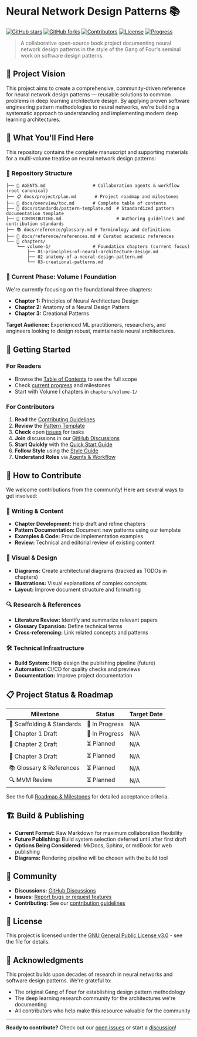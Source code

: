 # Neural Network Design Patterns 📚

[![GitHub stars](https://img.shields.io/github/stars/auvril/neural-network-design-patterns)](https://github.com/auvril/neural-network-design-patterns/stargazers)
[![GitHub forks](https://img.shields.io/github/forks/auvril/neural-network-design-patterns)](https://github.com/auvril/neural-network-design-patterns/network)
[![Contributors](https://img.shields.io/github/contributors/auvril/neural-network-design-patterns)](https://github.com/auvril/neural-network-design-patterns/graphs/contributors)
[![License](https://img.shields.io/badge/license-GPL%20v3-blue)](LICENSE.md)
[![Progress](https://img.shields.io/badge/Progress-Volume%20I%20Draft-orange)](docs/project/plan.md)

> A collaborative open-source book project documenting neural network design patterns in the style of the Gang of Four's seminal work on software design patterns.

## 🎯 Project Vision

This project aims to create a comprehensive, community-driven reference for neural network design patterns — reusable solutions to common problems in deep learning architecture design. By applying proven software engineering pattern methodologies to neural networks, we're building a systematic approach to understanding and implementing modern deep learning architectures.

## 📖 What You'll Find Here

This repository contains the complete manuscript and supporting materials for a multi-volume treatise on neural network design patterns:

### 📂 Repository Structure

```text
├── 🧩 AGENTS.md                  # Collaboration agents & workflow (root canonical)
├── 📋 docs/project/plan.md       # Project roadmap and milestones
├── 📑 docs/overview/toc.md       # Complete table of contents
├── 📝 docs/standards/pattern-template.md  # Standardized pattern documentation template
├── 🤝 CONTRIBUTING.md                     # Authoring guidelines and contribution standards
├── 📚 docs/reference/glossary.md # Terminology and definitions
├── 📖 docs/reference/references.md # Curated academic references
└── 📁 chapters/
    └── volume-1/                # Foundation chapters (current focus)
        ├── 01-principles-of-neural-architecture-design.md
        ├── 02-anatomy-of-a-neural-design-pattern.md
        └── 03-creational-patterns.md
```

### 🎯 Current Phase: Volume I Foundation

We're currently focusing on the foundational three chapters:

- **Chapter 1:** Principles of Neural Architecture Design
- **Chapter 2:** Anatomy of a Neural Design Pattern
- **Chapter 3:** Creational Patterns

**Target Audience:** Experienced ML practitioners, researchers, and engineers looking to design robust, maintainable neural architectures.

## 🚀 Getting Started

### For Readers

- Browse the [Table of Contents](docs/overview/toc.md) to see the full scope
- Check [current progress](docs/project/plan.md) and milestones
- Start with Volume I chapters in `chapters/volume-1/`

### For Contributors

1. **Read** the [Contributing Guidelines](CONTRIBUTING.md)
1. **Review** the [Pattern Template](docs/standards/pattern-template.md)
1. **Check** open [issues](https://github.com/auvril/neural-network-design-patterns/issues) for tasks
1. **Join** discussions in our [GitHub Discussions](https://github.com/auvril/neural-network-design-patterns/discussions)
1. **Start Quickly** with the [Quick Start Guide](docs/overview/quick-start.md)
1. **Follow Style** using the [Style Guide](docs/standards/style-guide.md)
1. **Understand Roles** via [Agents & Workflow](AGENTS.md)

## 🤝 How to Contribute

We welcome contributions from the community! Here are several ways to get involved:

### 📝 Writing & Content

- **Chapter Development:** Help draft and refine chapters
- **Pattern Documentation:** Document new patterns using our template
- **Examples & Code:** Provide implementation examples
- **Review:** Technical and editorial review of existing content

### 🎨 Visual & Design

- **Diagrams:** Create architectural diagrams (tracked as TODOs in chapters)
- **Illustrations:** Visual explanations of complex concepts
- **Layout:** Improve document structure and formatting

### 🔍 Research & References

- **Literature Review:** Identify and summarize relevant papers
- **Glossary Expansion:** Define technical terms
- **Cross-referencing:** Link related concepts and patterns

### 🛠️ Technical Infrastructure

- **Build System:** Help design the publishing pipeline (future)
- **Automation:** CI/CD for quality checks and previews
- **Documentation:** Improve project documentation

## 📋 Project Status & Roadmap

| Milestone | Status | Target Date |
|-----------|--------|-------------|
| 📐 Scaffolding & Standards | 🔄 In Progress | N/A |
| 📝 Chapter 1 Draft | 🔄 In Progress | N/A |
| 📝 Chapter 2 Draft | ⏳ Planned | N/A |
| 📝 Chapter 3 Draft | ⏳ Planned | N/A |
| 📚 Glossary & References | ⏳ Planned | N/A |
| 🔍 MVM Review | ⏳ Planned | N/A |

See the full [Roadmap & Milestones](docs/project/plan.md) for detailed acceptance criteria.

## 🏗️ Build & Publishing

- **Current Format:** Raw Markdown for maximum collaboration flexibility
- **Future Publishing:** Build system selection deferred until after first draft
- **Options Being Considered:** MkDocs, Sphinx, or mdBook for web publishing
- **Diagrams:** Rendering pipeline will be chosen with the build tool

## 🌟 Community

- **Discussions:** [GitHub Discussions](https://github.com/auvril/neural-network-design-patterns/discussions)
- **Issues:** [Report bugs or request features](https://github.com/auvril/neural-network-design-patterns/issues)
- **Contributing:** See our [contribution guidelines](CONTRIBUTING.md)

## 📄 License

This project is licensed under the [GNU General Public License v3.0](LICENSE.md) - see the file for details.

## 🙏 Acknowledgments

This project builds upon decades of research in neural networks and software design patterns. We're grateful to:

- The original Gang of Four for establishing design pattern methodology
- The deep learning research community for the architectures we're documenting
- All contributors who help make this resource valuable for the community

---

**Ready to contribute?** Check out our [open issues](https://github.com/auvril/neural-network-design-patterns/issues) or start a [discussion](https://github.com/auvril/neural-network-design-patterns/discussions)!
